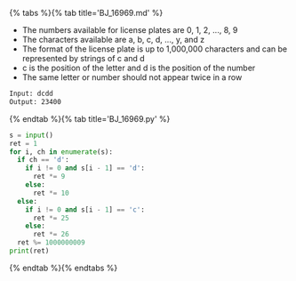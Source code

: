 {% tabs %}{% tab title='BJ_16969.md' %}

* The numbers available for license plates are 0, 1, 2, ..., 8, 9
* The characters available are a, b, c, d, ..., y, and z
* The format of the license plate is up to 1,000,000 characters and can be represented by strings of c and d
* c is the position of the letter and d is the position of the number
* The same letter or number should not appear twice in a row

```txt
Input: dcdd
Output: 23400
```

{% endtab %}{% tab title='BJ_16969.py' %}

```py
s = input()
ret = 1
for i, ch in enumerate(s):
  if ch == 'd':
    if i != 0 and s[i - 1] == 'd':
      ret *= 9
    else:
      ret *= 10
  else:
    if i != 0 and s[i - 1] == 'c':
      ret *= 25
    else:
      ret *= 26
  ret %= 1000000009
print(ret)
```

{% endtab %}{% endtabs %}
